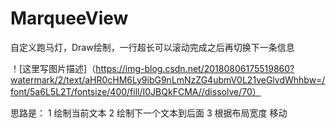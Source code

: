 # MarqueeView
自定义跑马灯，Draw绘制，一行超长可以滚动完成之后再切换下一条信息

！[这里写图片描述]（https://img-blog.csdn.net/20180806175519860?watermark/2/text/aHR0cHM6Ly9ibG9nLmNzZG4ubmV0L21veGlvdWhhbw=/font/5a6L5L2T/fontsize/400/fill/I0JBQkFCMA//dissolve/70）

思路是：
1 绘制当前文本
2 绘制下一个文本到后面
3 根据布局宽度 移动